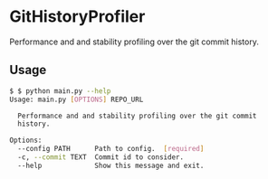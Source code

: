 # GitHistoryProfiler

Performance and and stability profiling over the git commit history.

## Usage

```bash
$ $ python main.py --help
Usage: main.py [OPTIONS] REPO_URL

  Performance and and stability profiling over the git commit
  history.

Options:
  --config PATH      Path to config.  [required]
  -c, --commit TEXT  Commit id to consider.
  --help             Show this message and exit.
```
